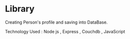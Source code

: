 # Library
Creating Person's profile and saving into DataBase.



Technology Used  : Node js , Express , Couchdb , JavaScript
